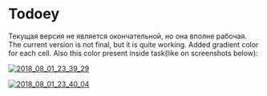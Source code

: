# Todoey

Текущая версия не является окончательной, но она вполне рабочая.
The current version is not final, but it is quite working.
Added gradient color for each cell. Also this color present inside task(like on screenshots below):


<a href="https://ibb.co/dB5bGK"><img src="https://preview.ibb.co/mebSOz/2018_08_01_23_39_29.png" alt="2018_08_01_23_39_29" border="0"></a>


<a href="https://ibb.co/hDSj3z"><img src="https://preview.ibb.co/cpNHOz/2018_08_01_23_40_04.png" alt="2018_08_01_23_40_04" border="0"></a>
